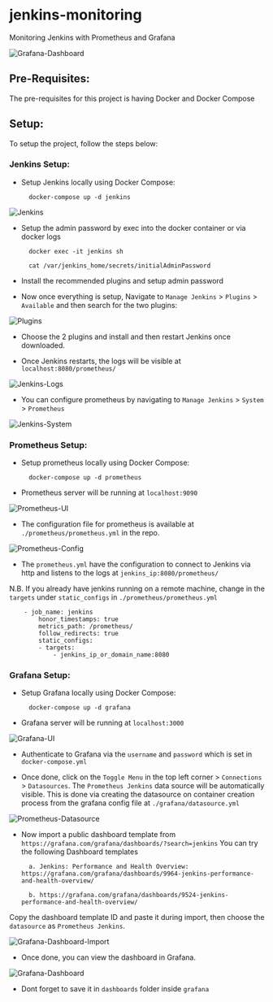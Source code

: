 # jenkins-monitoring
Monitoring Jenkins with Prometheus and Grafana

![Grafana-Dashboard](images/grafana-dashboard.png)

## Pre-Requisites:
The pre-requisites for this project is having Docker and Docker Compose

## Setup:
To setup the project, follow the steps below:

### Jenkins Setup:
- Setup Jenkins locally using Docker Compose:

        docker-compose up -d jenkins

![Jenkins](images/terminal-jenkins.png)

- Setup the admin password by exec into the docker container or via docker logs

        docker exec -it jenkins sh

        cat /var/jenkins_home/secrets/initialAdminPassword

- Install the recommended plugins and setup admin password

- Now once everything is setup, Navigate to `Manage Jenkins` > `Plugins` > `Available` and then search for the two plugins:

![Plugins](images/jenkins-plugins.png)

- Choose the 2 plugins and install and then restart Jenkins once downloaded.

- Once Jenkins restarts, the logs will be visible at `localhost:8080/prometheus/`

![Jenkins-Logs](images/jenkins-logs.png)

- You can configure prometheus by navigating to `Manage Jenkins` > `System` > `Prometheus`

![Jenkins-System](images/jenkins-system-config.png)


### Prometheus Setup:
- Setup prometheus locally using Docker Compose:

        docker-compose up -d prometheus

- Prometheus server will be running at `localhost:9090`

![Prometheus-UI](images/prometheus-ui.png)

- The configuration file for prometheus is available at `./prometheus/prometheus.yml` in the repo.

![Prometheus-Config](images/prometheus-config.png)

- The `prometheus.yml` have the configuration to connect to Jenkins via http and listens to the logs at `jenkins_ip:8080/prometheus/`

N.B. If you already have jenkins running on a remote machine, change in the `targets` under `static_configs` in `./prometheus/prometheus.yml`

        - job_name: jenkins
            honor_timestamps: true
            metrics_path: /prometheus/
            follow_redirects: true
            static_configs:
            - targets:
                - jenkins_ip_or_domain_name:8080

### Grafana Setup:
- Setup Grafana locally using Docker Compose:

        docker-compose up -d grafana

- Grafana server will be running at `localhost:3000`

![Grafana-UI](images/grafana-ui.png)

- Authenticate to Grafana via the `username` and `password` which is set in `docker-compose.yml`

- Once done, click on the `Toggle Menu` in the top left corner > `Connections` > `Datasources`. The `Prometheus Jenkins` data source will be automatically visible. This is done via creating the datasource on container creation process from the grafana config file at `./grafana/datasource.yml`

![Prometheus-Datasource](images/grafana-datasource.png)

- Now import a public dashboard template from `https://grafana.com/grafana/dashboards/?search=jenkins`
You can try the following Dashboard templates

        a. Jenkins: Performance and Health Overview: https://grafana.com/grafana/dashboards/9964-jenkins-performance-and-health-overview/

        b. https://grafana.com/grafana/dashboards/9524-jenkins-performance-and-health-overview/

Copy the dashboard template ID and paste it during import, then choose the `datasource` as `Prometheus Jenkins`.

![Grafana-Dashboard-Import](images/grafana-dashboard-import.png)

- Once done, you can view the dashboard in Grafana.

![Grafana-Dashboard](images/grafana-dashboard.png)

- Dont forget to save it in `dashboards` folder inside `grafana`